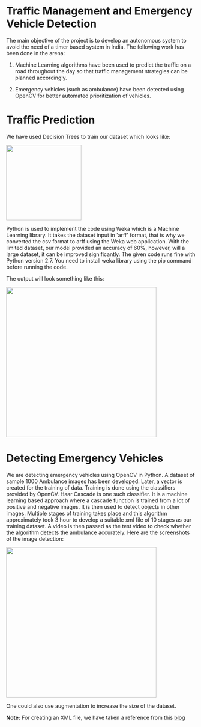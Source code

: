 # Traffic Management and Emergency Vehicle Detection

The main objective of the project is to develop an autonomous system to avoid the need of a timer based system in India. The following work has been done in the arena:
1. Machine Learning algorithms have been used to predict the traffic on a road throughout the day so that traffic management strategies can be planned accordingly.

2. Emergency vehicles (such as ambulance) have been detected using OpenCV for better automated prioritization of vehicles.

# Traffic Prediction

We have used Decision Trees to train our dataset which looks like:

<img src = "https://github.com/isha-git/Traffic-Management-and-Emergency-Vehicle-Detection/blob/master/images/TrafficDataset.PNG" width=200>

Python is used to implement the code using Weka which is a Machine Learning library. It takes the dataset input in 'arff' format, that is why we converted the csv format to arff using the Weka web application. With the limited dataset, our model provided an accuracy of 60%, however, will a large dataset, it can be improved significantly. The given code runs fine with Python version 2.7. You need to install weka library using the pip command before running the code.

The output will look something like this:

<img src = "https://github.com/isha-git/Traffic-Management-and-Emergency-Vehicle-Detection/blob/master/images/TrafficPredicted.PNG" width=400>

# Detecting Emergency Vehicles

We are detecting emergency vehicles using OpenCV in Python. A dataset of sample 1000 Ambulance images has been developed. Later, a vector is created for the training of data. Training is done using the classifiers provided by OpenCV. Haar Cascade is one such classifier. It is a machine learning based approach where a cascade function is trained from a lot of positive and negative images. It is then used to detect objects in other images. Multiple stages of training takes place and this algorithm approximately took 3 hour to develop a suitable xml file of 10 stages as our training dataset. A video is then passed as the test video to check whether the algorithm detects the ambulance accurately. Here are the screenshots of the image detection:

<img src="https://github.com/isha-git/GreenGo/blob/master/images/AmbulanceDetection.PNG" width=400>

One could also use augmentation to increase the size of the dataset. 

**Note:** For creating an XML file, we have taken a reference from this <a href="https://pythonprogramming.net/haar-cascade-object-detection-python-opencv-tutorial/">blog</a>

